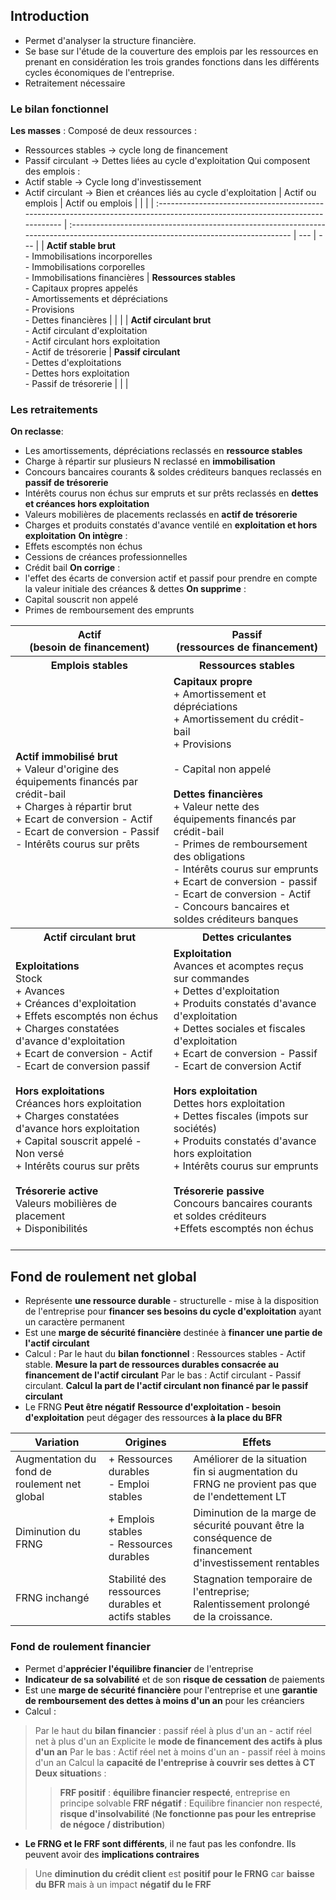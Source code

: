## Introduction
- Permet d'analyser la structure financière. 
- Se base sur l'étude de la couverture des emplois par les ressources en prenant en considération les trois grandes fonctions dans les différents cycles économiques de l'entreprise.
- Retraitement nécessaire

### Le bilan fonctionnel
**Les masses** :
Composé de deux ressources :
- Ressources stables -> cycle long de financement
- Passif circulant -> Dettes liées au cycle d'exploitation
Qui composent des emplois :
- Actif stable -> Cycle long d'investissement
- Actif circulant -> Bien et créances liés au cycle d'exploitation
| Actif ou emplois                                                                                                             | Actif ou emplois                                                                                                                  |     |     |
| :---------------------------------------------------------------------------------------------------------------------------- | :--------------------------------------------------------------------------------------------------------------------------------- | --- | --- |
| **Actif stable brut**<br>- Immobilisations incorporelles<br>- Immobilisations corporelles<br>- Immobilisations financières   | **Ressources stables**<br>- Capitaux propres appelés<br>- Amortissements et dépréciations<br>- Provisions<br>- Dettes financières |     |     |
| **Actif circulant brut**<br>- Actif circulant d'exploitation<br>- Actif circulant hors exploitation<br>- Actif de trésorerie | **Passif circulant**<br>- Dettes d'exploitations<br>- Dettes hors exploitation<br>- Passif de trésorerie                          |     |     |

### Les retraitements
**On reclasse**:
- Les amortissements, dépréciations reclassés en **ressource stables**
- Charge à répartir sur plusieurs N reclassé en **immobilisation**
- Concours bancaires courants & soldes créditeurs banques reclassés en **passif de trésorerie**
- Intérêts courus non échus sur empruts et sur prêts reclassés en **dettes et créances hors exploitation**
- Valeurs mobilières de placements reclassés en **actif de trésorerie**
- Charges et produits constatés d'avance ventilé en **exploitation et hors exploitation**
**On intègre** :
- Effets escomptés non échus 
- Cessions de créances professionnelles
- Crédit bail 
**On corrige** :
- l'effet des écarts de conversion actif et passif pour prendre en compte la valeur initiale des créances & dettes
**On supprime** :
- Capital souscrit non appelé
- Primes de remboursement des emprunts

<table><thead><tr><th>Actif<br>(besoin de financement)</th><th>Passif<br>(ressources de financement)<br></th></tr></thead><tbody><tr><th><strong> Emplois stables</strong></th><th><strong>Ressources stables</strong> <br></th></tr><tr><td><strong>Actif immobilisé brut</strong><br>+ Valeur d'origine des équipements financés par crédit-bail<br>+ Charges à répartir brut<br>+ Ecart de conversion - Actif<br>- Ecart de conversion - Passif<br>- Intérêts courus sur prêts<br></td><td><strong>Capitaux propre</strong><br>+ Amortissement et dépréciations<br>+ Amortissement du crédit-bail<br>+ Provisions<br><br>- Capital non appelé<br><br><strong>Dettes financières</strong><br>+ Valeur nette des équipements financés par crédit-bail<br>- Primes de remboursement des obligations<br>- Intérêts courus sur emprunts<br>+ Ecart de conversion - passif<br>- Ecart de conversion - Actif<br>- Concours bancaires et soldes créditeurs banques<br></td></tr><tr><th><strong>Actif circulant brut</strong></th><th><strong>Dettes criculantes</strong><br></th></tr><tr><td><strong>Exploitations</strong><br>Stock<br>+ Avances<br>+ Créances d'exploitation<br>+ Effets escomptés non échus<br>+ Charges constatées d'avance d'exploitation<br>+ Ecart de conversion - Actif<br>- Ecart de conversion passif<br><br><strong>Hors exploitations</strong><br>Créances hors exploitation<br>+ Charges constatées d'avance hors exploitation<br>+ Capital souscrit appelé - Non versé<br>+ Intérêts courus sur prêts<br><br><strong>Trésorerie active</strong><br>Valeurs mobilières de placement<br>+ Disponibilités<br></td><td><strong>Exploitation </strong> <br>Avances et acomptes reçus sur commandes<br>+ Dettes d'exploitation<br>+ Produits constatés d'avance d'exploitation<br>+ Dettes sociales et fiscales d'exploitation<br>+ Ecart de conversion - Passif<br>- Ecart de conversion Actif<br><br><strong>Hors exploitation </strong><br>Dettes hors exploitation<br>+ Dettes fiscales (impots sur sociétés)<br>+ Produits constatés d'avance hors exploitation<br>+ Intérêts courus sur emprunts<br><br><strong>Trésorerie passive</strong><br>Concours bancaires courants et soldes créditeurs<br>+Effets escomptés non échus<br><br></td></tr></tbody></table>

## Fond de roulement net global
- Représente **une ressource durable** - structurelle - mise à la disposition de l'entreprise pour **financer ses besoins du cycle d'exploitation** ayant un caractère permanent
- Est une **marge de sécurité financière** destinée à **financer une partie de l'actif circulant**
- Calcul :
	Par le haut du **bilan fonctionnel** : Ressources stables - Actif stable.
	**Mesure la part de ressources durables consacrée au financement de l'actif circulant**
	Par le bas : Actif circulant - Passif circulant. 
	**Calcul la part de l'actif circulant non financé par le passif circulant**
- Le FRNG 
	**Peut être négatif**
	**Ressource d'exploitation - besoin d'exploitation** peut dégager des ressources **à la place du BFR**


| Variation                                    | Origines                                            | Effets                                                                                                   |
|----------------------------------------------|-----------------------------------------------------|----------------------------------------------------------------------------------------------------------|
| Augmentation du fond de roulement net global | + Ressources durables<br>- Emploi stables           | Améliorer de la situation fin si augmentation du FRNG ne provient pas que de l'endettement LT            |
| Diminution du FRNG                           | + Emplois stables<br>- Ressources durables          | Diminution de la marge de sécurité pouvant être la conséquence de financement d'investissement rentables |
| FRNG inchangé                                | Stabilité des ressources durables et actifs stables | Stagnation temporaire de l'entreprise; Ralentissement prolongé de la croissance.                         |



### Fond de roulement financier
- Permet d'**apprécier l'équilibre financier** de l'entreprise
- **Indicateur de sa solvabilité** et de son **risque de cessation** de paiements
- Est une **marge de sécurité financière** pour l'entreprise et une **garantie de remboursement des dettes à moins d'un an** pour les créanciers
- Calcul :
> Par le haut du **bilan financier** : passif réel à plus d'un an - actif réel net à plus d'un an 
> Explicite le **mode de financement des actifs à plus d'un an**
> Par le bas : Actif réel net à moins d'un an - passif réel à moins d'un an
> Calcul la **capacité de l'entreprise à couvrir ses dettes à CT**
> **Deux situation**s : 
>> **FRF positif** : **équilibre financier respecté**, entreprise en principe solvable
>> **FRF négatif** : Equilibre financier non respecté, **risque d'insolvabilité**  (**Ne fonctionne pas pour les entreprise de négoce / distribution**)
- **Le FRNG et le FRF sont différents**, il ne faut pas les confondre. Ils peuvent avoir des **implications contraires**
> Une **diminution du crédit client** est **positif pour le FRNG** car **baisse du BFR** mais à un impact **négatif du le FRF**



